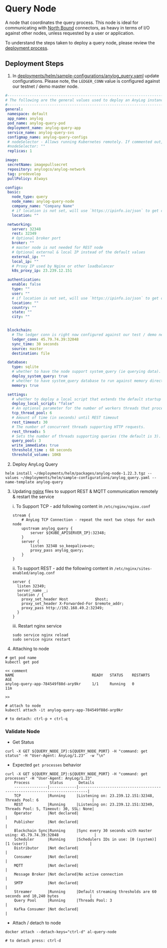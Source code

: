 # Query Node
A node that coordinates the query process. This node is ideal for communicating with [North Bound](../../northbound%20connectors) 
connectors, as heavy in terms of I/O against other nodes, unless requested by a user or application. 

To understand the steps taken to deploy a query node, please review the [deployment process](query_node_deployment_process.md). 

## Deployment Steps
1. In [deployments/helm/sample-configurations/anylog_query.yaml](https://github.com/AnyLog-co/deployments/blob/master/helm/sample-configurations/anylog_query.yml) 
update configurations. Please note, the `LEDGER_CONN` value is configured against our testnet / demo master node.  
```yaml
#-----------------------------------------------------------------------------------------------------------------------
# The following are the general values used to deploy an AnyLog instance of type: Query | AnyLog version: predevelop
#-----------------------------------------------------------------------------------------------------------------------
general:
 namespace: default
 app_name: anylog
 pod_name: anylog-query-pod
 deployment_name: anylog-query-app
 service_name: anylog-query-svs
 configmap_name: anylog-query-configs
 # nodeSelector - Allows running Kubernetes remotely. If commented out, code will ignore it
 #nodeSelector: ""
 replicas: 1

image:
 secretName: imagepullsecret
 repository: anylogco/anylog-network
 tag: predevelop
 pullPolicy: Always

configs:
 basic:
   node_type: query
   node_name: anylog-query-node
   company_name: "Company Name"
   # if location is not set, will use `https://ipinfo.io/json` to get coordinates
   location: ""

 networking:
   server: 32348
   rest: 32349
   # Optional broker port
   broker: ""
   # master node is not needed for REST node
   # Optional external & local IP instead of the default values
   external_ip: ""
   local_ip: ""
   # Proxy IP used by Nginx or other loadbalancer
   k8s_proxy_ip: 23.239.12.151

 authentication:
   enable: false
   type: ""
   user: ""
   # if location is not set, will use `https://ipinfo.io/json` to get coordinates
   location: ""
   country: ""
   state: ""
   city: ""


 blockchain:
   # The ledger conn is right now configured against our test / demo network - please update to utilize against your own network.
   ledger_conn: 45.79.74.39:32048
   sync_time: 30 seconds
   source: master
   destination: file

 database:
   type: sqlite
   # whether to have the node support system_query (ie querying data).
   deploy_system_query: true
   # whether to have system_query database to run against memory directly
   memory: true

 settings:
   # whether to deploy a local script that extends the default startup script
   deploy_local_script: "false"
   # An optional parameter for the number of workers threads that process requests which are send to the provided IP and Port.
   tcp_thread_pool: 6
   # Amount of time (in seconds) until REST timeout
   rest_timeout: 30
   # The number of concurrent threads supporting HTTP requests.
   rest_threads: 5
   # Sets the number of threads supporting queries (the default is 3).
   query_pool: 3
   write_immediate: true
   threshold_time : 60 seconds
   threshold_volume: 10KB
```

2. Deploy AnyLog Query 
```shell
helm install ~/deployments/helm/packages/anylog-node-1.22.3.tgz --values ~/deployments/helm/sample-configurations/anylog_query.yaml --name-template anylog-query
```

3. Updating [nginx](nginx.md) files to support REST & MQTT communication remotely & restart the service

   i. To Support TCP - add following content in `/etc/nginx/nginx.conf`
   
   ```editorconfig
   stream {
       # AnyLog TCP Connection - repeat the next two steps for each node
       upstream anylog_query {
           server ${KUBE_APISERVER_IP}:32348;
       }
       server {
           listen 32348 so_keepalive=on;
           proxy_pass anylog_query;
       }
   }
   ```
   ii. To support REST - add the following content in `/etc/nginx/sites-enabled/anylog.conf`
   ```editorconfig
   server {
     listen 32349;
     server_name _;
     location / {
       proxy_set_header Host            $host;
       proxy_set_header X-Forwarded-For $remote_addr;
       proxy_pass http://192.168.49.2:32349;
     }
   }
   ```
   iii. Restart nginx service
   ```shell
   sudo service nginx reload
   sudo service nginx restart 
   ```
   
4. Attaching to node 
```shell
# get pod name 
kubectl get pod

<< comment 
NAME                                   READY   STATUS    RESTARTS   AGE
anylog-query-app-784549f88d-arp9kr     1/1     Running   0          11m

>>

# attach to node 
kubectl attach -it anylog-query-app-784549f88d-arp9kr

# to detach: ctrl-p + ctrl-q
```

### Validate Node 
* Get Status
```shell
curl -X GET ${QUERY_NODE_IP}:${QUERY_NODE_PORT} -H "command: get status" -H "User-Agent: AnyLog/1.23"  -w "\n"
```
* Expected `get processes` behavior
```shell
curl -X GET ${QUERY_NODE_IP}:${QUERY_NODE_PORT} -H "command: get processes" -H "User-Agent: AnyLog/1.23" 
    Process         Status       Details                                                                    
    ---------------|------------|--------------------------------------------------------------------------|
    TCP            |Running     |Listening on: 23.239.12.151:32348, Threads Pool: 6                        |
    REST           |Running     |Listening on: 23.239.12.151:32349, Threads Pool: 5, Timeout: 30, SSL: None|
    Operator       |Not declared|                                                                          |
    Publisher      |Not declared|                                                                          |
    Blockchain Sync|Running     |Sync every 30 seconds with master using: 45.79.74.39:32048                |
    Scheduler      |Running     |Schedulers IDs in use: [0 (system)] [1 (user)]                            |
    Distributor    |Not declared|                                                                          |
    Consumer       |Not declared|                                                                          |
    MQTT           |Not declared|                                                                          |
    Message Broker |Not declared|No active connection                                                      |
    SMTP           |Not declared|                                                                          |
    Streamer       |Running     |Default streaming thresholds are 60 seconds and 10,240 bytes              |
    Query Pool     |Running     |Threads Pool: 3                                                           |
    Kafka Consumer |Not declared|                                                                          |
```
* Attach / detach to node 
```shell
docker attach --detach-keys="ctrl-d" al-query-node

# to detach press: ctrl-d
```
